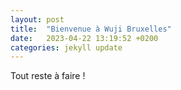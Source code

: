 ```yaml
---
layout: post
title:  "Bienvenue à Wuji Bruxelles"
date:   2023-04-22 13:19:52 +0200
categories: jekyll update
---
```


Tout reste à faire !
